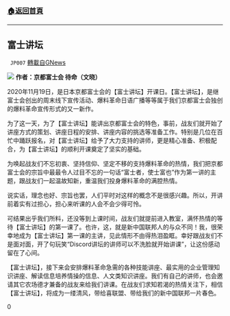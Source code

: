 ###  [:house:返回首頁](https://github.com/ourhimalayas/txt)
---

## 富士讲坛
` JP007` [轉載自GNews](https://gnews.org/zh-hans/577963/)

![](https://gnews-media-offload.s3.amazonaws.com/wp-content/uploads/2020/11/21054258/%E5%AF%8C%E5%A3%AB%E8%AE%B2%E5%9D%9B.png)
**作者：京都富士会 待命（文晓）**

2020年11月19日，是日本京都富士会的【富士讲坛】开课日。【富士讲坛】，是继富士会创出的周末线下宣传活动、爆料革命日语广播等等属于我们京都富士会独创的爆料革命宣传形式的又一新作。

为了这一天，为了【富士讲坛】能讲出京都富士会的特色，事前，战友们就开始了讲座方式的策划、讲座日程的安排、讲座内容的挑选等准备工作。特别是几位在百忙中踊跃报名，对【富士讲坛】给予了大力支持的讲师，更是精心准备、积极配合，为【富士讲坛】的顺利开课奠定了坚实的基础。

为唤起战友们不忘初衷、坚持信仰、坚定不移的支持爆料革命的热情，我们把京都富士会的宗旨中最最令人过目不忘的一句话“富士者，使士富也”作为第一讲的主题，跟战友们一起温故知新，重温我们投身爆料革命的满腔热情。

说实话，理念也好、宗旨也罢，人们平时对这样的概念不是很感兴趣。所以，开讲前着实有过担心，担心来听课的人会不会少得可怜。

可结果出乎我们所料，还没等到上课时间，战友们就提前进入教室，满怀热情的等待【富士讲坛】的第一课了。也许，这，就是新中国联邦人的与众不同！我，很荣幸地成为【富士讲坛】第一课的主讲，见此情形不由得热泪盈眶。幸好跟战友们不是面对面，开了句玩笑“Discord讲坛的讲师可以不洗脸就开始讲课”，让这份感动留在了心间。

【富士讲坛】，接下来会安排爆料革命急需的各种技能讲座、最实用的企业管理知识讲座、解读信息培养情操的信息、人文类知识讲座。我们有自己的讲师，也会邀请其它农场德才兼备的战友来给我们讲课。在战友们求知若渴的热情关注下，相信【富士讲坛】，将成为一缕清风，带给喜联盟、带给我们的新中国联邦一片春色。

0
